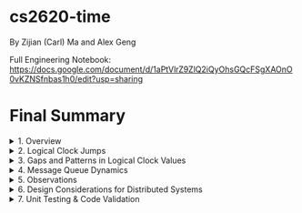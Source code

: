 # cs2620-time
By Zijian (Carl) Ma and Alex Geng

Full Engineering Notebook: https://docs.google.com/document/d/1aPtVlrZ9ZlQ2iQyOhsGQcFSgXAOnO0vKZNSfnbas1h0/edit?usp=sharing
# Final Summary

<details>
<summary>1. Overview</summary>

In this simulation, three virtual machines (VM 0, VM 1, and VM 2) operate asynchronously. Each machine maintains its own logical clock that is incremented on internal events and updated on receiving messages. The logs record two timestamps for every event: the global time gotten from the system and the logical clock time. For receiving events, the log also notes the length of the message queue.

</details>

<details>
<summary>2. Logical Clock Jumps</summary>

### Internal Events:
Most internal events increment the logical clock by 1.
Example – VM 0’s log, the first two events are:
```
INTERNAL | ... | Logical Clock: 1
INTERNAL | ... | Logical Clock: 2
```

### Receive Events – Inducing Jumps:
- **Design Decision:** When a message is received, the logical clock is updated according to:
  ```
  New Clock = max(Local Clock, Received Clock) + 1
  ```
- This rule can cause jumps larger than 1 to maintain the causal ordering of events.
- The receiving machine must register the receipt as happening after the sender’s event.

### Broadcast Events (Event Value 3):
- When a broadcast occurs, the machine sends to both partners in one atomic event, increments its clock once, and logs a single combined send event.

</details>

<details>
<summary>3. Gaps and Patterns in Logical Clock Values</summary>

![Logical Clock Dynamic](trials/Trial1/Figure_1.png)

### Gaps as Macro-Level Patterns:
- **Jump Sizes:** The difference between consecutive logical clock values.
- **Overall Pattern:** Larger jumps (or gaps) occur when a machine receives a message from a faster machine, causing a significant catch-up jump.
- Example – A jump from **9 to 17** (a gap of 8) in VM 0’s log indicates the effect of receiving a message from a machine with a much faster clock.

### Drift Analysis:
- **Drift Between Machines:** Machines with higher tick rates tend to have logical clocks that advance more quickly.
- **Synchronization Effects:** When a slower machine receives a message from a faster machine, its logical clock jumps to catch up.

</details>

<details>
<summary>4. Message Queue Dynamics</summary>

### Queue Length Observations:
- The logs include the message queue length during receive events.
- **Example:**
  ```
  RECEIVE | System Time: ... | Logical Clock: 21 | From VM 2, Queue Length: 1
  ```

### Interpretation:
- Occasional non-zero queue lengths suggest that differences in processing speeds and network timings cause temporary message accumulation.
- Faster machines react more quickly and send updates with more current logical clock values.
- Slower machines that frequently receive a backlog of messages can lead to noticeable delays in reacting to events, a potential bottleneck.

</details>

<details>
<summary>5. Observations</summary>
  
![Logical Clock Dynamic](trials/Trial7/logical_clock_drift.png)

### Extreme Drift and Message Overload Impact
#### A. The Effect of Reducing Internal Events
- Experiment: Lowering Internal Events (from 1-10 to 1-4)
- Machines relied almost entirely on receiving messages to advance their logical clock.
- **Key Insight:**
  - **VM1 became overwhelmed with messages from VM0**, preventing it from incrementing its own clock.
  - **VM1's logical clock remained in the 100s while VM0 was in the 200s**, an extreme divergence.

#### B. The Slow Machine’s Struggle (VM1)
- **VM1 had the highest logical clock drift compared to VM0:**
  - **Avg Drift: 119.43 | Max Drift: 238**
  - **VM1 was completely out of sync with VM0** because it was swamped by incoming messages.
- **VM2 Performed Better Than VM1:**
  - **Avg Drift: 4.93 | Max Drift: 15**
  - **Key Insight:** A small increase in processing speed made a **huge difference in drift**.

</details>

<details>
<summary>6. Design Considerations for Distributed Systems</summary>

The insights from such simulations help in understanding trade-offs:
- How to design protocols that mitigate the impact of uneven processing speeds.
- The importance of mechanisms (like logical clocks) that ensure consistency despite these differences.
- Approaches for load balancing and scaling, so that no single node becomes a performance bottleneck.

</details>

<details>
<summary>7. Unit Testing & Code Validation</summary>

To ensure correctness, **unit tests** were implemented in `test_simulation.py` for:
1. **Logical Clock Updates**
   - Verified that **internal events** incremented the clock correctly.
   - Checked that **message reception updated clocks based on Lamport's Rule**.
2. **Message Passing & Processing**
   - Ensured messages were **sent, queued, and retrieved correctly**.
3. **Logical Clock Drift Calculations**
   - Verified that drift between VMs was computed accurately.
4. **Logging & File Integrity**
   - Ensured log entries contained correct event information.

### **Key Insight from Testing:**
- Logical clock drift and message processing followed expected patterns, confirming that logical time discrepancies were caused by system design rather than implementation errors.

</details>

